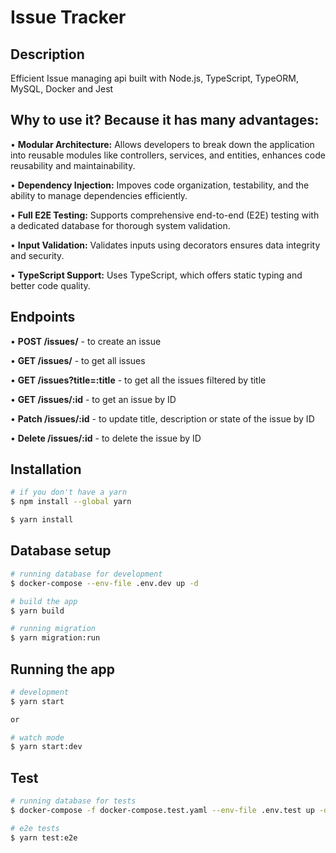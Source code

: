 # Issue Tracker

## Description

Efficient Issue managing api built with Node.js, TypeScript, TypeORM, MySQL, Docker and Jest

## Why to use it? Because it has many advantages:

• <b>Modular Architecture:</b> Allows developers to break down the application into reusable modules like controllers, services, and entities, enhances code reusability and maintainability.

• <b>Dependency Injection:</b> Impoves code organization, testability, and the ability to manage dependencies efficiently.

• <b>Full E2E Testing:</b> Supports comprehensive end-to-end (E2E) testing with a dedicated database for thorough system validation.

• <b>Input Validation:</b> Validates inputs using decorators ensures data integrity and security.

• <b>TypeScript Support:</b> Uses TypeScript, which offers static typing and better code quality.

## Endpoints

• <b>POST /issues/</b> - to create an issue

• <b>GET /issues/</b> - to get all issues

• <b>GET /issues?title=:title</b> - to get all the issues filtered by title

• <b>GET /issues/:id</b> - to get an issue by ID

• <b>Patch /issues/:id</b> - to update title, description or state of the issue by ID

• <b>Delete /issues/:id</b> - to delete the issue by ID

## Installation
```bash
# if you don't have a yarn
$ npm install --global yarn
```

```bash
$ yarn install
```

## Database setup

```bash
# running database for development
$ docker-compose --env-file .env.dev up -d

# build the app
$ yarn build

# running migration
$ yarn migration:run
```

## Running the app

```bash
# development
$ yarn start

or

# watch mode
$ yarn start:dev
```

## Test

```bash
# running database for tests
$ docker-compose -f docker-compose.test.yaml --env-file .env.test up -d

# e2e tests
$ yarn test:e2e
```
